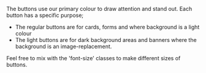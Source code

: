 The buttons use our primary colour to draw attention and stand out. Each button has a specific purpose;

- The regular buttons are for cards, forms and where background is a light colour
- The light buttons are for dark background areas and banners where the background is an image-replacement.

Feel free to mix with the 'font-size' classes to make different sizes of buttons.
